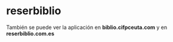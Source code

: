 # reserbiblio
También se puede ver la aplicación en **biblio.cifpceuta.com** y en **reserbiblio.com.es**

